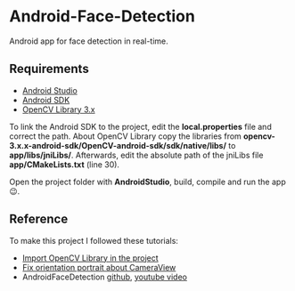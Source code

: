 # Android-Face-Detection
Android app for face detection in real-time.

## Requirements
- [Android Studio](https://developer.android.com/studio)
- [Android SDK](https://developer.android.com/studio#downloads)
- [OpenCV Library 3.x](https://sourceforge.net/projects/opencvlibrary/files/)

To link the Android SDK to the project, edit the **local.properties** file and correct the path.
About OpenCV Library copy the libraries from **opencv-3.x.x-android-sdk/OpenCV-android-sdk/sdk/native/libs/** to **app/libs/jniLibs/**.
Afterwards, edit the absolute path of the jniLibs file **app/CMakeLists.txt** (line 30).

Open the project folder with **AndroidStudio**, build, compile and run the app 😉.

## Reference

To make this project I followed these tutorials:
- [Import OpenCV Library in the project](https://sriraghu.com/2017/03/11/opencv-in-android-an-introduction-part-1/comment-page-1/)
- [Fix orientation portrait about CameraView](https://github.com/opencv/opencv/issues/4704)
- AndroidFaceDetection [github](https://github.com/eddydn/AndroidFaceDetection), [youtube video](https://www.youtube.com/watch?v=3XxOuvAngU4)
